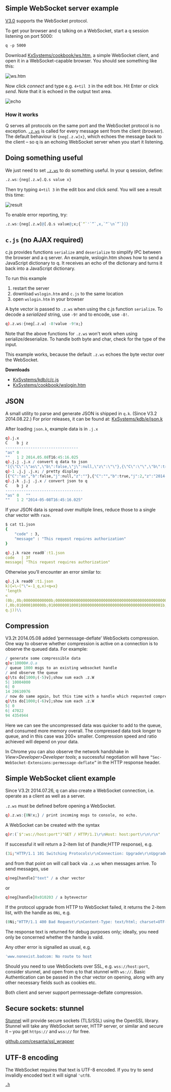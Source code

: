 ## Simple WebSocket server example

[V3.0](/ref/releases/ChangesIn3.0/) supports the WebSocket protocol.

To get your browser and q talking on a WebSocket, start a q session listening on port 5000:

```bash
q -p 5000
```

Download <i class="fa fa-github"></i> [KxSystems/cookbook/ws.htm](https://github.com/KxSystems/cookbook/blob/master/ws.htm), a simple WebSocket client, and open it in a WebSocket-capable browser. You should see something like this:

![ws.htm](/img/websocket-wso.png)

Now click _connect_ and type e.g. `4+til 3` in the edit box. Hit Enter or click _send_. Note that it is echoed in the output text area.

![echo](/img/websocket-echo.png)


### How it works

Q serves all protocols on the same port and the WebSocket protocol is no exception. [`.z.ws`](/ref/dotz/#zws-websockets) is called for every message sent from the client (browser). The default behaviour is `{neg[.z.w]x}`, which echoes the message back to the client – so q is an echoing WebSocket server when you start it listening.


## Doing something useful

We just need to set [`.z.ws`](/ref/dotz/#zws-websockets) to do something useful. In your q session, define:

```q
.z.ws:{neg[.z.w].Q.s value x}
```

Then try typing `4+til 3` in the edit box and click _send_. You will see a result this time:

![result](/img/websocket-result.png)

To enable error reporting, try:

```q
.z.ws:{neg[.z.w]@[.Q.s value@;x;{`“`'`”`,x,`“`\n`”`}]}
```


## `c.js` (no AJAX required)

c.js provides functions `serialize` and `deserialize` to simplify IPC between the browser and a q server. An example, wslogin.htm shows how to send a JavaScript dictionary to q. It receives an echo of the dictionary and turns it back into a JavaScript dictionary.

To run this example

1.  restart the server
2.  download `wslogin.htm` and `c.js` to the same location
4.  open `wslogin.htm` in your browser

A byte vector is passed to `.z.ws` when using the c.js function `serialize`. To decode a *serialized* string, use `-9!` and to encode, use `-8!`.

```q
q).z.ws:{neg[.z.w] -8!value -9!x;}
```

Note that the above functions for `.z.ws` won't work when using serialize/deserialize. To handle both byte and char, check for the type of the input.

This example works, because the default `.z.ws` echoes the byte vector over the WebSocket.

<i class="fa fa-download"></i> **Downloads**

-   <i class="fa fa-github"></i> [KxSystems/kdb/c/c.js](https://github.com/KxSystems/kdb/blob/master/c/c.js)
-   <i class="fa fa-github"></i> [KxSystems/cookbook/wslogin.htm](https://github.com/KxSystems/cookbook/blob/master/wslogin.htm)


## JSON

A small utility to parse and generate JSON is shipped in `q.k`. (Since V3.2 2014.08.22.) For prior releases, it can be found at:
<i class="fa fa-github"></i> [KxSystems/kdb/e/json.k](https://github.com/KxSystems/kdb/blob/master/e/json.k)

After loading `json.k`, example data is in `.j.x`

```q
q).j.x
C    b j z                      
--------------------------------
"as" 0                          
""   1 2 2014.05.08T16:45:16.025
q).j.j .j.x / convert q data to json
"[{\"C\":\"as\",\"b\":false,\"j\":null,\"z\":\"\"},{\"C\":\"\",\"b\":true,\"j\":2,\"z\":\"2014-05-08T16:45:16.025\"}]"
q)-1 .j.j .j.x; / pretty display
[{"C":"as","b":false,"j":null,"z":""},{"C":"","b":true,"j":2,"z":"2014-05-08T16:45:16.025"}]
q).j.k .j.j .j.x / convert json to q
C    b j z                        
----------------------------------
"as" 0   ""                       
""   1 2 "2014-05-08T16:45:16.025"
```

If your JSON data is spread over multiple lines, reduce those to a single char vector with `raze`.

```bash
$ cat t1.json 
{
    "code" : 3,
    "message" : "This request requires authorization"
}
```

```q
q).j.k raze read0`:t1.json
code   | 3f
message| "This request requires authorization"
```

Otherwise you’ll encounter an error similar to:
    
```q
q).j.k read0`:t1.json
k){=\~("\"=-1_q,x)<q=x}
'length
<
(0b;,0b;000000000000b;00000000000000000000000000000000000000000000000000b)
(,0b;010000100000b;01000000010001000000000000000000000000000000000001b;,0b)
q.j))\\
```


## Compression

V3.2t 2014.05.08 added ‘permessage-deflate’ WebSockets compression. One way to observe whether compression is active on a connection is to observe the queued data. For example:

```q
/ generate some compressible data
q)v:10000#.Q.a 
/ queue 1000 msgs to an existing websocket handle
/ and observe the queue
q)\ts do[1000;(-5)v];show sum each .z.W
5| 10004000
6| 0
14 20610976
/ now do same again, but this time with a handle which requested compression
q)\ts do[1000;(-6)v];show sum each .z.W
5| 0
6| 47022
94 4354944
```

Here we can see the uncompressed data was quicker to add to the queue, and consumed more memory overall. The compressed data took longer to queue, and in this case was 200× smaller. Compression speed and ratio achieved will depend on your data.

In Chrome you can also observe the network handshake in _View&gt;Developer&gt;Developer tools_; a successful negotiation will have `“Sec-WebSocket-Extensions:permessage-deflate”` in the HTTP response header.


## Simple WebSocket client example

Since V3.2t 2014.07.26, q can also create a WebSocket connection, i.e. operate as a client as well as a server.

`.z.ws` must be defined before opening a WebSocket.

```q
q).z.ws:{0N!x;} / print incoming msgs to console, no echo.
```

A WebSocket can be created with the syntax

```q
q)r:(`$":ws://host:port")"GET / HTTP/1.1\r\nHost: host:port\r\n\r\n"
```

If successful it will return a 2-item list of (handle;HTTP response), e.g.

```q
(3i;"HTTP/1.1 101 Switching Protocols\r\nConnection: Upgrade\r\nUpgrade: websocket\r\nSec-WebSocket-Accept: HSmrc0sMlYUkAGmm5OPpG2HaGWk=\r\nSec-WebSocket-Extensions: permessage-deflate\r\n\r\n")
```

and from that point on will call back via `.z.ws` when messages arrive. To send messages, use

```q
q)neg[handle]"text" / a char vector
```

or

```q
q)neg[handle]0x010203 / a bytevector
```

If the protocol upgrade from HTTP to WebSocket failed, it returns the 2-item list, with the handle as `0Ni`, e.g.

```q
(0Ni;"HTTP/1.1 400 Bad Request\r\nContent-Type: text/html; charset=UTF-8...")
```

The response text is returned for debug purposes only; ideally, you need only be concerned whether the handle is valid.

Any other error is signalled as usual, e.g.

```q
'www.nonexist.badcom: No route to host
```

Should you need to use WebSockets over SSL, e.g. `wss://host:port`, consider stunnel, and open from q to that stunnel with `ws://`. Basic Authentication can be passed in the char vector on opening, along with any other necessary fields such as cookies etc.

Both client and server support permessage-deflate compression.


## Secure sockets: stunnel

[Stunnel](http://en.wikipedia.org/wiki/Stunnel "Wikipedia") will provide secure sockets (TLS/SSL) using the OpenSSL library. Stunnel will take any WebSocket server, HTTP server, or similar and secure it – you get `https://` and `wss://` for free.

<i class="fa fa-github"></i> [github.com/cesanta/ssl_wrapper](https://github.com/cesanta/ssl_wrapper)


## UTF-8 encoding

The WebSocket requires that text is UTF-8 encoded. If you try to send invalidly encoded text it will signal `'utf8`.

<i class="fa fa-hand-o-right"></i> [`.h`](/ref/doth)

